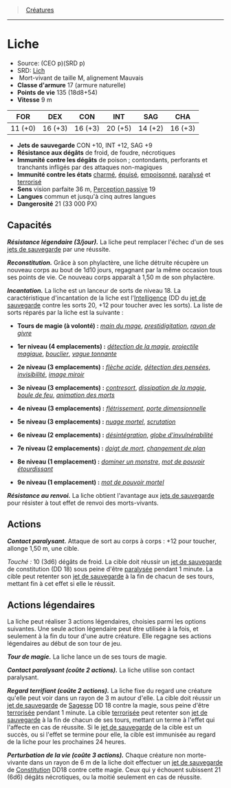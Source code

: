﻿---
!MonsterItem
Family: MonsterHD
Type: Mort-vivant
Size: M
Alignment: alignement Mauvais
ArmorClass: 17 (armure naturelle)
HitPoints: 135 (18d8+54)
Speed: 9 m
Strength: 11 (+0)
Dexterity: 16 (+3)
Constitution: 16 (+3)
Intelligence: 20 (+5)
Wisdom: 14 (+2)
Charisma: 16 (+3)
SavingThrows: CON +10, INT +12, SAG +9
DamageImmunities: de poison ; contondants, perforants et tranchants infligés par des attaques non-magiques
ConditionImmunities: '[charmé](hd_conditions_charme.md), [épuisé](hd_conditions_fatigue_et_epuisement.md), [empoisonné](hd_conditions_empoisonne.md), [paralysé](hd_conditions_paralyse.md) et [terrorisé](hd_conditions_terrorise.md)'
DamageResistances: de froid, de foudre, nécrotiques
Senses: vision parfaite 36 m, [Perception passive](hd_abilities_dexterity_perception_passive.md) 19
Languages: commun et jusqu'à cinq autres langues
Challenge: 21 (33 000 PX)
Id: monsters_hd.md#liche
ParentLink: monsters_hd.md#créatures
Name: Liche
ParentName: Créatures
NameLevel: 1
AltName: '[Lich](srd_monsters_lich.md)'
Source: (CEO p)(SRD p)
Attributes:
  Name: Liche
  Markdown: >+
    # <!--Name-->Liche<!--/Name-->


    - Source: <!--Source-->(CEO p)(SRD p)<!--/Source-->

    - SRD: <!--AltName-->[Lich](srd_monsters_lich.md)<!--/AltName-->

    -  <!--Type-->Mort-vivant<!--/Type--> de taille <!--Size-->M<!--/Size-->, <!--Alignment-->alignement Mauvais<!--/Alignment-->

    - **Classe d'armure** <!--ArmorClass-->17 (armure naturelle)<!--/ArmorClass-->

    - **Points de vie** <!--HitPoints-->135 (18d8+54)<!--/HitPoints-->

    - **Vitesse** <!--Speed-->9 m<!--/Speed-->


    |FOR|DEX|CON|INT|SAG|CHA|

    |---|---|---|---|---|---|

    |<!--Strength-->11 (+0)<!--/Strength-->|<!--Dexterity-->16 (+3)<!--/Dexterity-->|<!--Constitution-->16 (+3)<!--/Constitution-->|<!--Intelligence-->20 (+5)<!--/Intelligence-->|<!--Wisdom-->14 (+2)<!--/Wisdom-->|<!--Charisma-->16 (+3)<!--/Charisma-->|


    - **Jets de sauvegarde** <!--SavingThrows-->CON +10, INT +12, SAG +9<!--/SavingThrows-->

    - **Résistance aux dégâts** <!--DamageResistances-->de froid, de foudre, nécrotiques<!--/DamageResistances-->

    - **Immunité contre les dégâts** <!--DamageImmunities-->de poison ; contondants, perforants et tranchants infligés par des attaques non-magiques<!--/DamageImmunities-->

    - **Immunité contre les états** <!--ConditionImmunities-->[charmé](hd_conditions_charme.md), [épuisé](hd_conditions_fatigue_et_epuisement.md), [empoisonné](hd_conditions_empoisonne.md), [paralysé](hd_conditions_paralyse.md) et [terrorisé](hd_conditions_terrorise.md)<!--/ConditionImmunities-->

    - **Sens** <!--Senses-->vision parfaite 36 m, [Perception passive](hd_abilities_dexterity_perception_passive.md) 19<!--/Senses-->

    - **Langues** <!--Languages-->commun et jusqu'à cinq autres langues<!--/Languages-->

    - **Dangerosité** <!--Challenge-->21 (33 000 PX)<!--/Challenge-->


    ## Capacités


    **_Résistance légendaire (3/jour)._** La liche peut remplacer l'échec d'un de ses [jets de sauvegarde](hd_abilities_jets_de_sauvegarde.md) par une réussite.


    **_Reconstitution._** Grâce à son phylactère, une liche détruite récupère un nouveau corps au bout de 1d10 jours, regagnant par la même occasion tous ses points de vie. Ce nouveau corps apparaît à 1,50 m de son phylactère.


    **_Incantation._** La liche est un lanceur de sorts de niveau 18. La caractéristique d'incantation de la liche est l'[Intelligence](hd_abilities_intelligence.md) (DD du [jet de sauvegarde](hd_abilities_jets_de_sauvegarde.md) contre les sorts 20, +12 pour toucher avec les sorts). La liste de sorts réparés par la liche est la suivante :


    * **Tours de magie (à volonté) :** _[main du mage](hd_spells_main_du_mage.md)_, _[prestidigitation](hd_spells_prestidigitation.md)_, _[rayon de givre](hd_spells_rayon_de_givre.md)_


    * **1er niveau (4 emplacements) :** _[détection de la magie](hd_spells_detection_de_la_magie.md)_, _[projectile magique](hd_spells_projectile_magique.md)_, _[bouclier](hd_spells_bouclier.md)_, _[vague tonnante](hd_spells_vague_tonnante.md)_


    * **2e niveau (3 emplacements) :** _[flèche acide](hd_spells_fleche_acide.md)_, _[détection des pensées](hd_spells_detection_des_pensees.md)_, _[invisibilité](hd_spells_invisibilite.md)_, _[image miroir](hd_spells_image_miroir.md)_


    * **3e niveau (3 emplacements) :** _[contresort](hd_spells_contresort.md)_, _[dissipation de la magie](hd_spells_dissipation_de_la_magie.md)_, _[boule de feu](hd_spells_boule_de_feu.md)_, _[animation des morts](hd_spells_animation_des_morts.md)_


    * **4e niveau (3 emplacements) :** _[flétrissement](hd_spells_fletrissement.md)_, _[porte dimensionnelle](hd_spells_porte_dimensionnelle.md)_


    * **5e niveau (3 emplacements) :** _[nuage mortel](hd_spells_nuage_mortel.md)_, _[scrutation](hd_spells_scrutation.md)_


    * **6e niveau (2 emplacements) :** _[désintégration](hd_spells_desintegration.md)_, _[globe d'invulnérabilité](hd_spells_globe_dinvulnerabilite.md)_


    * **7e niveau (2 emplacements) :** _[doigt de mort](hd_spells_doigt_de_mort.md)_, _[changement de plan](hd_spells_changement_de_plan.md)_


    * **8e niveau (1 emplacement) :** _[dominer un monstre](hd_spells_dominer_un_monstre.md)_, _[mot de pouvoir étourdissant](hd_spells_mot_de_pouvoir_etourdissant.md)_


    * **9e niveau (1 emplacement) :** _[mot de pouvoir mortel](hd_spells_mot_de_pouvoir_mortel.md)_


    **_Résistance au renvoi._** La liche obtient l'avantage aux [jets de sauvegarde](hd_abilities_jets_de_sauvegarde.md) pour résister à tout effet de renvoi des morts-vivants.


    ## Actions


    **_Contact paralysant._** Attaque de sort au corps à corps : +12 pour toucher, allonge 1,50 m, une cible.


    _Touché :_ 10 (3d6) dégâts de froid. La cible doit réussir un [jet de sauvegarde](hd_abilities_jets_de_sauvegarde.md) de constitution (DD 18) sous peine d'être [paralysée](hd_conditions_paralyse.md) pendant 1 minute. La cible peut retenter son [jet de sauvegarde](hd_abilities_jets_de_sauvegarde.md) à la fin de chacun de ses tours, mettant fin à cet effet si elle le réussit.


    ## Actions légendaires


    La liche peut réaliser 3 actions légendaires, choisies parmi les options suivantes. Une seule action légendaire peut être utilisée à la fois, et seulement à la fin du tour d'une autre créature. Elle regagne ses actions légendaires au début de son tour de jeu.


    **_Tour de magie._** La liche lance un de ses tours de magie.


    **_Contact paralysant (coûte 2 actions)._** La liche utilise son contact paralysant.


    **_Regard terrifiant (coûte 2 actions)._** La liche fixe du regard une créature qu'elle peut voir dans un rayon de 3 m autour d'elle. La cible doit réussir un [jet de sauvegarde](hd_abilities_jets_de_sauvegarde.md) de [Sagesse](hd_abilities_wisdom.md) DD 18 contre la magie, sous peine d'être [terrorisée](hd_conditions_terrorise.md) pendant 1 minute. La cible [terrorisée](hd_conditions_terrorise.md) peut retenter son [jet de sauvegarde](hd_abilities_jets_de_sauvegarde.md) à la fin de chacun de ses tours, mettant un terme à l'effet qui l'affecte en cas de réussite. Si le [jet de sauvegarde](hd_abilities_jets_de_sauvegarde.md) de la cible est un succès, ou si l'effet se termine pour elle, la cible est immunisée au regard de la liche pour les prochaines 24 heures.


    **_Perturbation de la vie (coûte 3 actions)._** Chaque créature non morte-vivante dans un rayon de 6 m de la liche doit effectuer un [jet de sauvegarde](hd_abilities_jets_de_sauvegarde.md) de [Constitution](hd_abilities_constitution.md) DD18 contre cette magie. Ceux qui y échouent subissent 21 (6d6) dégâts nécrotiques, ou la moitié seulement en cas de réussite.

  Source: (CEO p)(SRD p)
  AltName: '[Lich](srd_monsters_lich.md)'
  Type: Mort-vivant
  Size: M
  Alignment: alignement Mauvais
  ArmorClass: 17 (armure naturelle)
  HitPoints: 135 (18d8+54)
  Speed: 9 m
  Strength: 11 (+0)
  Dexterity: 16 (+3)
  Constitution: 16 (+3)
  Intelligence: 20 (+5)
  Wisdom: 14 (+2)
  Charisma: 16 (+3)
  SavingThrows: CON +10, INT +12, SAG +9
  DamageResistances: de froid, de foudre, nécrotiques
  DamageImmunities: de poison ; contondants, perforants et tranchants infligés par des attaques non-magiques
  ConditionImmunities: '[charmé](hd_conditions_charme.md), [épuisé](hd_conditions_fatigue_et_epuisement.md), [empoisonné](hd_conditions_empoisonne.md), [paralysé](hd_conditions_paralyse.md) et [terrorisé](hd_conditions_terrorise.md)'
  Senses: vision parfaite 36 m, [Perception passive](hd_abilities_dexterity_perception_passive.md) 19
  Languages: commun et jusqu'à cinq autres langues
  Challenge: 21 (33 000 PX)
AttributesDictionary: >+
  Name: Liche

  Markdown: >+

    # <!--Name-->Liche<!--/Name-->





    - Source: <!--Source-->(CEO p)(SRD p)<!--/Source-->



    - SRD: <!--AltName-->[Lich](srd_monsters_lich.md)<!--/AltName-->



    -  <!--Type-->Mort-vivant<!--/Type--> de taille <!--Size-->M<!--/Size-->, <!--Alignment-->alignement Mauvais<!--/Alignment-->



    - **Classe d'armure** <!--ArmorClass-->17 (armure naturelle)<!--/ArmorClass-->



    - **Points de vie** <!--HitPoints-->135 (18d8+54)<!--/HitPoints-->



    - **Vitesse** <!--Speed-->9 m<!--/Speed-->





    |FOR|DEX|CON|INT|SAG|CHA|



    |---|---|---|---|---|---|



    |<!--Strength-->11 (+0)<!--/Strength-->|<!--Dexterity-->16 (+3)<!--/Dexterity-->|<!--Constitution-->16 (+3)<!--/Constitution-->|<!--Intelligence-->20 (+5)<!--/Intelligence-->|<!--Wisdom-->14 (+2)<!--/Wisdom-->|<!--Charisma-->16 (+3)<!--/Charisma-->|





    - **Jets de sauvegarde** <!--SavingThrows-->CON +10, INT +12, SAG +9<!--/SavingThrows-->



    - **Résistance aux dégâts** <!--DamageResistances-->de froid, de foudre, nécrotiques<!--/DamageResistances-->



    - **Immunité contre les dégâts** <!--DamageImmunities-->de poison ; contondants, perforants et tranchants infligés par des attaques non-magiques<!--/DamageImmunities-->



    - **Immunité contre les états** <!--ConditionImmunities-->[charmé](hd_conditions_charme.md), [épuisé](hd_conditions_fatigue_et_epuisement.md), [empoisonné](hd_conditions_empoisonne.md), [paralysé](hd_conditions_paralyse.md) et [terrorisé](hd_conditions_terrorise.md)<!--/ConditionImmunities-->



    - **Sens** <!--Senses-->vision parfaite 36 m, [Perception passive](hd_abilities_dexterity_perception_passive.md) 19<!--/Senses-->



    - **Langues** <!--Languages-->commun et jusqu'à cinq autres langues<!--/Languages-->



    - **Dangerosité** <!--Challenge-->21 (33 000 PX)<!--/Challenge-->





    ## Capacités





    **_Résistance légendaire (3/jour)._** La liche peut remplacer l'échec d'un de ses [jets de sauvegarde](hd_abilities_jets_de_sauvegarde.md) par une réussite.





    **_Reconstitution._** Grâce à son phylactère, une liche détruite récupère un nouveau corps au bout de 1d10 jours, regagnant par la même occasion tous ses points de vie. Ce nouveau corps apparaît à 1,50 m de son phylactère.





    **_Incantation._** La liche est un lanceur de sorts de niveau 18. La caractéristique d'incantation de la liche est l'[Intelligence](hd_abilities_intelligence.md) (DD du [jet de sauvegarde](hd_abilities_jets_de_sauvegarde.md) contre les sorts 20, +12 pour toucher avec les sorts). La liste de sorts réparés par la liche est la suivante :





    * **Tours de magie (à volonté) :** _[main du mage](hd_spells_main_du_mage.md)_, _[prestidigitation](hd_spells_prestidigitation.md)_, _[rayon de givre](hd_spells_rayon_de_givre.md)_





    * **1er niveau (4 emplacements) :** _[détection de la magie](hd_spells_detection_de_la_magie.md)_, _[projectile magique](hd_spells_projectile_magique.md)_, _[bouclier](hd_spells_bouclier.md)_, _[vague tonnante](hd_spells_vague_tonnante.md)_





    * **2e niveau (3 emplacements) :** _[flèche acide](hd_spells_fleche_acide.md)_, _[détection des pensées](hd_spells_detection_des_pensees.md)_, _[invisibilité](hd_spells_invisibilite.md)_, _[image miroir](hd_spells_image_miroir.md)_





    * **3e niveau (3 emplacements) :** _[contresort](hd_spells_contresort.md)_, _[dissipation de la magie](hd_spells_dissipation_de_la_magie.md)_, _[boule de feu](hd_spells_boule_de_feu.md)_, _[animation des morts](hd_spells_animation_des_morts.md)_





    * **4e niveau (3 emplacements) :** _[flétrissement](hd_spells_fletrissement.md)_, _[porte dimensionnelle](hd_spells_porte_dimensionnelle.md)_





    * **5e niveau (3 emplacements) :** _[nuage mortel](hd_spells_nuage_mortel.md)_, _[scrutation](hd_spells_scrutation.md)_





    * **6e niveau (2 emplacements) :** _[désintégration](hd_spells_desintegration.md)_, _[globe d'invulnérabilité](hd_spells_globe_dinvulnerabilite.md)_





    * **7e niveau (2 emplacements) :** _[doigt de mort](hd_spells_doigt_de_mort.md)_, _[changement de plan](hd_spells_changement_de_plan.md)_





    * **8e niveau (1 emplacement) :** _[dominer un monstre](hd_spells_dominer_un_monstre.md)_, _[mot de pouvoir étourdissant](hd_spells_mot_de_pouvoir_etourdissant.md)_





    * **9e niveau (1 emplacement) :** _[mot de pouvoir mortel](hd_spells_mot_de_pouvoir_mortel.md)_





    **_Résistance au renvoi._** La liche obtient l'avantage aux [jets de sauvegarde](hd_abilities_jets_de_sauvegarde.md) pour résister à tout effet de renvoi des morts-vivants.





    ## Actions





    **_Contact paralysant._** Attaque de sort au corps à corps : +12 pour toucher, allonge 1,50 m, une cible.





    _Touché :_ 10 (3d6) dégâts de froid. La cible doit réussir un [jet de sauvegarde](hd_abilities_jets_de_sauvegarde.md) de constitution (DD 18) sous peine d'être [paralysée](hd_conditions_paralyse.md) pendant 1 minute. La cible peut retenter son [jet de sauvegarde](hd_abilities_jets_de_sauvegarde.md) à la fin de chacun de ses tours, mettant fin à cet effet si elle le réussit.





    ## Actions légendaires





    La liche peut réaliser 3 actions légendaires, choisies parmi les options suivantes. Une seule action légendaire peut être utilisée à la fois, et seulement à la fin du tour d'une autre créature. Elle regagne ses actions légendaires au début de son tour de jeu.





    **_Tour de magie._** La liche lance un de ses tours de magie.





    **_Contact paralysant (coûte 2 actions)._** La liche utilise son contact paralysant.





    **_Regard terrifiant (coûte 2 actions)._** La liche fixe du regard une créature qu'elle peut voir dans un rayon de 3 m autour d'elle. La cible doit réussir un [jet de sauvegarde](hd_abilities_jets_de_sauvegarde.md) de [Sagesse](hd_abilities_wisdom.md) DD 18 contre la magie, sous peine d'être [terrorisée](hd_conditions_terrorise.md) pendant 1 minute. La cible [terrorisée](hd_conditions_terrorise.md) peut retenter son [jet de sauvegarde](hd_abilities_jets_de_sauvegarde.md) à la fin de chacun de ses tours, mettant un terme à l'effet qui l'affecte en cas de réussite. Si le [jet de sauvegarde](hd_abilities_jets_de_sauvegarde.md) de la cible est un succès, ou si l'effet se termine pour elle, la cible est immunisée au regard de la liche pour les prochaines 24 heures.





    **_Perturbation de la vie (coûte 3 actions)._** Chaque créature non morte-vivante dans un rayon de 6 m de la liche doit effectuer un [jet de sauvegarde](hd_abilities_jets_de_sauvegarde.md) de [Constitution](hd_abilities_constitution.md) DD18 contre cette magie. Ceux qui y échouent subissent 21 (6d6) dégâts nécrotiques, ou la moitié seulement en cas de réussite.



  Source: (CEO p)(SRD p)

  AltName: '[Lich](srd_monsters_lich.md)'

  Type: Mort-vivant

  Size: M

  Alignment: alignement Mauvais

  ArmorClass: 17 (armure naturelle)

  HitPoints: 135 (18d8+54)

  Speed: 9 m

  Strength: 11 (+0)

  Dexterity: 16 (+3)

  Constitution: 16 (+3)

  Intelligence: 20 (+5)

  Wisdom: 14 (+2)

  Charisma: 16 (+3)

  SavingThrows: CON +10, INT +12, SAG +9

  DamageResistances: de froid, de foudre, nécrotiques

  DamageImmunities: de poison ; contondants, perforants et tranchants infligés par des attaques non-magiques

  ConditionImmunities: '[charmé](hd_conditions_charme.md), [épuisé](hd_conditions_fatigue_et_epuisement.md), [empoisonné](hd_conditions_empoisonne.md), [paralysé](hd_conditions_paralyse.md) et [terrorisé](hd_conditions_terrorise.md)'

  Senses: vision parfaite 36 m, [Perception passive](hd_abilities_dexterity_perception_passive.md) 19

  Languages: commun et jusqu'à cinq autres langues

  Challenge: 21 (33 000 PX)

---
> [Créatures](hd_monsters.md)

---

# Liche

- Source: (CEO p)(SRD p)
- SRD: [Lich](srd_monsters_lich.md)
-  Mort-vivant de taille M, alignement Mauvais
- **Classe d'armure** 17 (armure naturelle)
- **Points de vie** 135 (18d8+54)
- **Vitesse** 9 m

|FOR|DEX|CON|INT|SAG|CHA|
|---|---|---|---|---|---|
|11 (+0)|16 (+3)|16 (+3)|20 (+5)|14 (+2)|16 (+3)|

- **Jets de sauvegarde** CON +10, INT +12, SAG +9
- **Résistance aux dégâts** de froid, de foudre, nécrotiques
- **Immunité contre les dégâts** de poison ; contondants, perforants et tranchants infligés par des attaques non-magiques
- **Immunité contre les états** [charmé](hd_conditions_charme.md), [épuisé](hd_conditions_fatigue_et_epuisement.md), [empoisonné](hd_conditions_empoisonne.md), [paralysé](hd_conditions_paralyse.md) et [terrorisé](hd_conditions_terrorise.md)
- **Sens** vision parfaite 36 m, [Perception passive](hd_abilities_dexterity_perception_passive.md) 19
- **Langues** commun et jusqu'à cinq autres langues
- **Dangerosité** 21 (33 000 PX)

## Capacités

**_Résistance légendaire (3/jour)._** La liche peut remplacer l'échec d'un de ses [jets de sauvegarde](hd_abilities_jets_de_sauvegarde.md) par une réussite.

**_Reconstitution._** Grâce à son phylactère, une liche détruite récupère un nouveau corps au bout de 1d10 jours, regagnant par la même occasion tous ses points de vie. Ce nouveau corps apparaît à 1,50 m de son phylactère.

**_Incantation._** La liche est un lanceur de sorts de niveau 18. La caractéristique d'incantation de la liche est l'[Intelligence](hd_abilities_intelligence.md) (DD du [jet de sauvegarde](hd_abilities_jets_de_sauvegarde.md) contre les sorts 20, +12 pour toucher avec les sorts). La liste de sorts réparés par la liche est la suivante :

* **Tours de magie (à volonté) :** _[main du mage](hd_spells_main_du_mage.md)_, _[prestidigitation](hd_spells_prestidigitation.md)_, _[rayon de givre](hd_spells_rayon_de_givre.md)_

* **1er niveau (4 emplacements) :** _[détection de la magie](hd_spells_detection_de_la_magie.md)_, _[projectile magique](hd_spells_projectile_magique.md)_, _[bouclier](hd_spells_bouclier.md)_, _[vague tonnante](hd_spells_vague_tonnante.md)_

* **2e niveau (3 emplacements) :** _[flèche acide](hd_spells_fleche_acide.md)_, _[détection des pensées](hd_spells_detection_des_pensees.md)_, _[invisibilité](hd_spells_invisibilite.md)_, _[image miroir](hd_spells_image_miroir.md)_

* **3e niveau (3 emplacements) :** _[contresort](hd_spells_contresort.md)_, _[dissipation de la magie](hd_spells_dissipation_de_la_magie.md)_, _[boule de feu](hd_spells_boule_de_feu.md)_, _[animation des morts](hd_spells_animation_des_morts.md)_

* **4e niveau (3 emplacements) :** _[flétrissement](hd_spells_fletrissement.md)_, _[porte dimensionnelle](hd_spells_porte_dimensionnelle.md)_

* **5e niveau (3 emplacements) :** _[nuage mortel](hd_spells_nuage_mortel.md)_, _[scrutation](hd_spells_scrutation.md)_

* **6e niveau (2 emplacements) :** _[désintégration](hd_spells_desintegration.md)_, _[globe d'invulnérabilité](hd_spells_globe_dinvulnerabilite.md)_

* **7e niveau (2 emplacements) :** _[doigt de mort](hd_spells_doigt_de_mort.md)_, _[changement de plan](hd_spells_changement_de_plan.md)_

* **8e niveau (1 emplacement) :** _[dominer un monstre](hd_spells_dominer_un_monstre.md)_, _[mot de pouvoir étourdissant](hd_spells_mot_de_pouvoir_etourdissant.md)_

* **9e niveau (1 emplacement) :** _[mot de pouvoir mortel](hd_spells_mot_de_pouvoir_mortel.md)_

**_Résistance au renvoi._** La liche obtient l'avantage aux [jets de sauvegarde](hd_abilities_jets_de_sauvegarde.md) pour résister à tout effet de renvoi des morts-vivants.

## Actions

**_Contact paralysant._** Attaque de sort au corps à corps : +12 pour toucher, allonge 1,50 m, une cible.

_Touché :_ 10 (3d6) dégâts de froid. La cible doit réussir un [jet de sauvegarde](hd_abilities_jets_de_sauvegarde.md) de constitution (DD 18) sous peine d'être [paralysée](hd_conditions_paralyse.md) pendant 1 minute. La cible peut retenter son [jet de sauvegarde](hd_abilities_jets_de_sauvegarde.md) à la fin de chacun de ses tours, mettant fin à cet effet si elle le réussit.

## Actions légendaires

La liche peut réaliser 3 actions légendaires, choisies parmi les options suivantes. Une seule action légendaire peut être utilisée à la fois, et seulement à la fin du tour d'une autre créature. Elle regagne ses actions légendaires au début de son tour de jeu.

**_Tour de magie._** La liche lance un de ses tours de magie.

**_Contact paralysant (coûte 2 actions)._** La liche utilise son contact paralysant.

**_Regard terrifiant (coûte 2 actions)._** La liche fixe du regard une créature qu'elle peut voir dans un rayon de 3 m autour d'elle. La cible doit réussir un [jet de sauvegarde](hd_abilities_jets_de_sauvegarde.md) de [Sagesse](hd_abilities_wisdom.md) DD 18 contre la magie, sous peine d'être [terrorisée](hd_conditions_terrorise.md) pendant 1 minute. La cible [terrorisée](hd_conditions_terrorise.md) peut retenter son [jet de sauvegarde](hd_abilities_jets_de_sauvegarde.md) à la fin de chacun de ses tours, mettant un terme à l'effet qui l'affecte en cas de réussite. Si le [jet de sauvegarde](hd_abilities_jets_de_sauvegarde.md) de la cible est un succès, ou si l'effet se termine pour elle, la cible est immunisée au regard de la liche pour les prochaines 24 heures.

**_Perturbation de la vie (coûte 3 actions)._** Chaque créature non morte-vivante dans un rayon de 6 m de la liche doit effectuer un [jet de sauvegarde](hd_abilities_jets_de_sauvegarde.md) de [Constitution](hd_abilities_constitution.md) DD18 contre cette magie. Ceux qui y échouent subissent 21 (6d6) dégâts nécrotiques, ou la moitié seulement en cas de réussite.

